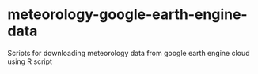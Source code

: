# meteorology-google-earth-engine-data
Scripts for downloading meteorology data from google earth engine cloud using R script
